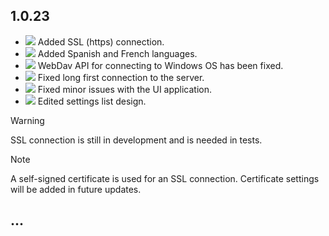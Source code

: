 ## 1.0.23
- [![][new]](#1.0.23) Added SSL (https) connection.
- [![][new]](#1.0.23) Added Spanish and French languages.
- [![][hotfix]](#1.0.23) WebDav API for connecting to Windows OS has been fixed.
- [![][fix]](#1.0.23) Fixed long first connection to the server.
- [![][fix]](#1.0.23) Fixed minor issues with the UI application.
- [![][edit]](#1.0.23) Edited settings list design.
  
> [!WARNING]
> SSL connection is still in development and is needed in tests.

> [!NOTE]
> A self-signed certificate is used for an SSL connection. Certificate settings will be added in future updates.

## ...

[dev]: https://img.shields.io/badge/DEV-yellow?style=plastic
[fix]: https://img.shields.io/badge/FIX-gray?style=plastic
[hotfix]: https://img.shields.io/badge/FIX-red?style=plastic
[new]: https://img.shields.io/badge/NEW-green?style=plastic
[edit]: https://img.shields.io/badge/EDIT-blue?style=plastic
